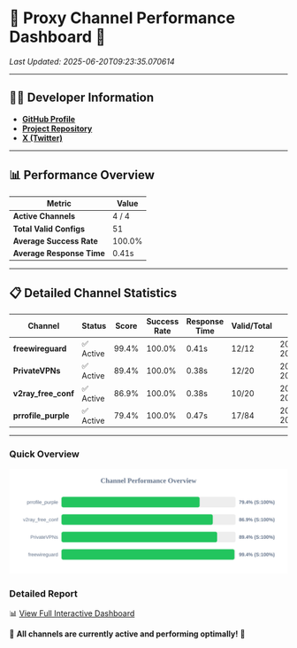 # 🌟 Proxy Channel Performance Dashboard 🌟

_Last Updated: 2025-06-20T09:23:35.070614_

---

## 👩‍💻 Developer Information

- **[GitHub Profile](https://github.com/4n0nymou3)**  
- **[Project Repository](https://github.com/4n0nymou3/multi-proxy-config-fetcher)**  
- **[X (Twitter)](https://x.com/4n0nymou3)**  

---

## 📊 Performance Overview

| Metric                | Value       |
|-----------------------|-------------|
| **Active Channels**   | 4 / 4       |
| **Total Valid Configs** | 51          |
| **Average Success Rate** | 100.0%      |
| **Average Response Time** | 0.41s       |

---

## 📋 Detailed Channel Statistics

| Channel          | Status     | Score  | Success Rate | Response Time | Valid/Total | Last Success               |
|------------------|------------|--------|--------------|---------------|-------------|----------------------------|
| **freewireguard**  | ✅ Active  | 99.4%  | 100.0% | 0.41s         | 12/12       | 2025-06-20T09:23:35.068995 |
| **PrivateVPNs**  | ✅ Active  | 89.4%  | 100.0% | 0.38s         | 12/20       | 2025-06-20T09:23:34.627563 |
| **v2ray_free_conf**  | ✅ Active  | 86.9%  | 100.0% | 0.38s         | 10/20       | 2025-06-20T09:23:34.216200 |
| **prrofile_purple**  | ✅ Active  | 79.4%  | 100.0% | 0.47s         | 17/84       | 2025-06-20T09:23:33.806332 |

---

### Quick Overview
<div align="center">
  <a href="https://raw.githubusercontent.com/nullluser/NullRepo/refs/heads/main/assets/channel_stats_chart.svg">
    <img src="https://raw.githubusercontent.com/nullluser/NullRepo/refs/heads/main/assets/channel_stats_chart.svg" alt="Source Performance Statistics" width="800">
  </a>
</div>

### Detailed Report
📊 [View Full Interactive Dashboard](https://htmlpreview.github.io/?https://github.com/nullluser/NullRepo/blob/main/assets/performance_report.html)

🎉 **All channels are currently active and performing optimally!** 🎉

